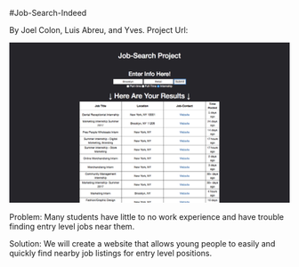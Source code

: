 #Job-Search-Indeed

By Joel Colon, Luis Abreu, and Yves. Project Url:

![Example project image](Demo-Image.png)

Problem: Many students have little to no work experience and have trouble finding entry level jobs near them.

Solution: We will create a website that allows young people to easily and quickly find nearby job listings for entry level positions.
